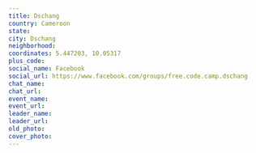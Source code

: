 ```yaml
---
title: Dschang
country: Cameroon
state: 
city: Dschang
neighborhood: 
coordinates: 5.447203, 10.05317
plus_code:
social_name: Facebook
social_url: https://www.facebook.com/groups/free.code.camp.dschang
chat_name:
chat_url:
event_name:
event_url:
leader_name:
leader_url:
old_photo: 
cover_photo:
---
```


